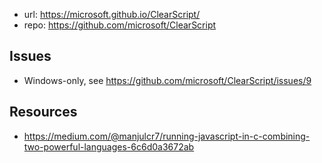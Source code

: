 
- url: https://microsoft.github.io/ClearScript/
- repo: https://github.com/microsoft/ClearScript

## Issues

- Windows-only, see https://github.com/microsoft/ClearScript/issues/9

## Resources

- https://medium.com/@manjulcr7/running-javascript-in-c-combining-two-powerful-languages-6c6d0a3672ab